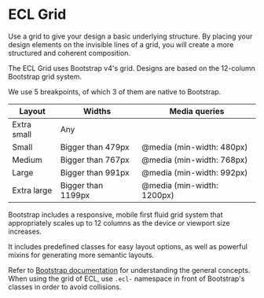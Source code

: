 # ECL Grid

Use a grid to give your design a basic underlying structure. By placing your
design elements on the invisible lines of a grid, you will create a more
structured and coherent composition.

The ECL Grid uses Bootstrap v4's grid. Designs are based on the 12-column
Bootstrap grid system.

We use 5 breakpoints, of which 3 of them are native to Bootstrap.

| Layout      | Widths             | Media queries              |
| ----------- | ------------------ | -------------------------- |
| Extra small | Any                |                            |
| Small       | Bigger than 479px  | @media (min-width: 480px)  |
| Medium      | Bigger than 767px  | @media (min-width: 768px)  |
| Large       | Bigger than 991px  | @media (min-width: 992px)  |
| Extra large | Bigger than 1199px | @media (min-width: 1200px) |

Bootstrap includes a responsive, mobile first fluid grid system that
appropriately scales up to 12 columns as the device or viewport size increases.

It includes predefined classes for easy layout options, as well as powerful
mixins for generating more semantic layouts.

Refer to
[Bootstrap documentation](http://v4-alpha.getbootstrap.com/layout/grid/) for
understanding the general concepts. When using the grid of ECL, use `.ecl-`
namespace in front of Bootstrap's classes in order to avoid collisions.
